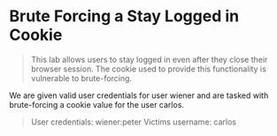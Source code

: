 # Brute Forcing a Stay Logged in Cookie

> This lab allows users to stay logged in even after they close their browser session. The cookie used to provide this functionality is vulnerable to brute-forcing. 

We are given valid user credentials for user wiener and are tasked with brute-forcing a cookie value for the user carlos.

> User credentials: wiener:peter
> Victims username: carlos

